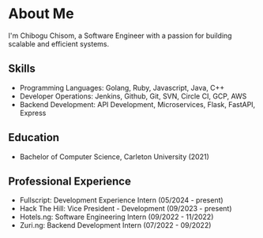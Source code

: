 # About Me

I'm Chibogu Chisom, a Software Engineer with a passion for building scalable and efficient systems.

## Skills
- Programming Languages: Golang, Ruby, Javascript, Java, C++
- Developer Operations: Jenkins, Github, Git, SVN, Circle CI, GCP, AWS
- Backend Development: API Development, Microservices, Flask, FastAPI, Express

## Education
- Bachelor of Computer Science, Carleton University (2021)

## Professional Experience
- Fullscript: Development Experience Intern (05/2024 - present)
- Hack The Hill: Vice President - Development (09/2023 - present)
- Hotels.ng: Software Engineering Intern (09/2022 - 11/2022)
- Zuri.ng: Backend Development Intern (07/2022 - 09/2022)